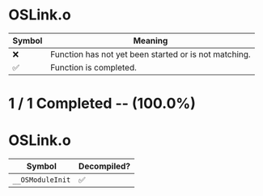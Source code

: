 # OSLink.o
| Symbol | Meaning 
| ------------- | ------------- 
| :x: | Function has not yet been started or is not matching. 
| :white_check_mark: | Function is completed. 


# 1 / 1 Completed -- (100.0%)
# OSLink.o
| Symbol | Decompiled? |
| ------------- | ------------- |
| `__OSModuleInit` | :white_check_mark: |
